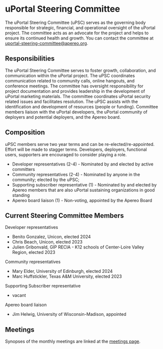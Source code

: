 # uPortal Steering Committee

The uPortal Steering Committee (uPSC) serves as the governing body responsible for strategic, financial, and operational oversight of the uPortal project.  The committee acts as an advocate for the project and helps to ensure its continued health and growth. You can contact the committee at uportal-steering-committee@apereo.org.

## Responsibilities
The uPortal Steering Committee serves to foster growth, collaboration, and communication within the uPortal project. The uPSC coordinates communication related to community calls, online hangouts, and conference meetings. The committee has oversight responsibility for project documentation and provides leadership in the development of uPortal marketing materials. The committee coordinates uPortal security related issues and facilitates resolution. The uPSC assists with the identification and development of resources (people or funding). Committee members liaison with the uPortal developers, the uPortal community of deployers and potential deployers, and the Apereo board.

## Composition
uPSC members serve two year terms and can be re-elected/re-appointed. Effort will be made to stagger terms. Developers, deployers, functional users, supporters are encouraged to consider playing a role. 

  * Developer representatives (2-4) - Nominated by and elected by active committers
  * Community representatives (2-4) - Nominated by anyone in the community; elected by the uPSC; 
  * Supporting subscriber representative (1) - Nominated by and elected by Apereo members that are also uPortal sustaining organizations in good standing
  * Apereo board liaison (1) - Non-voting, appointed by the Apereo Board

## Current Steering Committee Members

Developer representatives

  * Benito Gonzalez, Unicon, elected 2024
  * Chris Beach, Unicon, elected 2023
  * Julien Gribonvald, GIP RECIA - K12 schools of Center-Loire Valley Region, elected 2023

Community representatives 

  * Mary Elder, University of Edinburgh, elected 2024
  * Marc Huffstickler, Texas A&M University, elected 2023

Supporting Subscriber representative

  * vacant

Apereo board liaison

  * Jim Helwig, University of Wisconsin-Madison, appointed

## Meetings
Synopses of the monthly meetings are linked at the [meetings page](./meetings).
